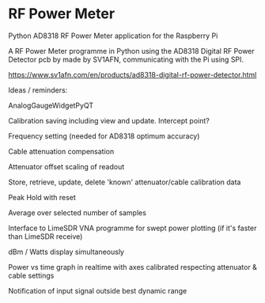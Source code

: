 # RF Power Meter
Python AD8318 RF Power Meter application for the Raspberry Pi

A RF Power Meter programme in Python using the AD8318 Digital RF Power Detector pcb by made by SV1AFN, communicating with the Pi using SPI.

https://www.sv1afn.com/en/products/ad8318-digital-rf-power-detector.html

Ideas / reminders:

AnalogGaugeWidgetPyQT

Calibration saving including view and update.  Intercept point?

Frequency setting (needed for AD8318 optimum accuracy)

Cable attenuation compensation

Attenuator offset scaling of readout

Store, retrieve, update, delete 'known' attenuator/cable calibration data

Peak Hold with reset

Average over selected number of samples

Interface to LimeSDR VNA programme for swept power plotting (if it's faster than LimeSDR receive)

dBm / Watts display simultaneously

Power vs time graph in realtime with axes calibrated respecting attenuator & cable settings

Notification of input signal outside best dynamic range


